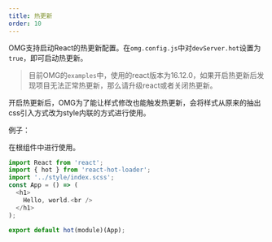 ```yaml
---
title: 热更新
order: 10
---
```


OMG支持启动React的热更新配置。在`omg.config.js`中对`devServer.hot`设置为`true`，即可启动热更新。

> 目前OMG的`examples`中，使用的react版本为16.12.0，如果开启热更新后发现项目无法正常热更新，那么请升级react或者关闭热更新。

开启热更新后，OMG为了能让样式修改也能触发热更新，会将样式从原来的抽出css引入方式改为style内联的方式进行使用。

例子：

在根组件中进行使用。

```js
import React from 'react';
import { hot } from 'react-hot-loader';
import '../style/index.scss';
const App = () => (
  <h1>
    Hello, world.<br />
  </h1>
);

export default hot(module)(App);
```